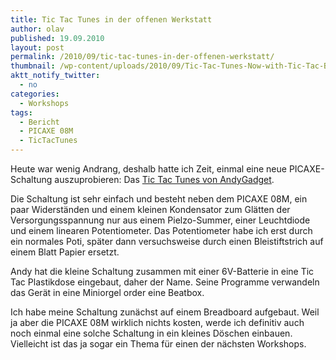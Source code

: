 ```yaml
---
title: Tic Tac Tunes in der offenen Werkstatt
author: olav
published: 19.09.2010
layout: post
permalink: /2010/09/tic-tac-tunes-in-der-offenen-werkstatt/
thumbnail: /wp-content/uploads/2010/09/Tic-Tac-Tunes-Now-with-Tic-Tac-Beat-Box-212x212.jpg
aktt_notify_twitter:
  - no
categories:
  - Workshops
tags:
  - Bericht
  - PICAXE 08M
  - TicTacTunes
---
```

Heute war wenig Andrang, deshalb hatte ich Zeit, einmal eine neue PICAXE-Schaltung auszuprobieren: Das [Tic Tac Tunes von AndyGadget][1].

Die Schaltung ist sehr einfach und besteht neben dem PICAXE 08M, ein paar Widerständen und einem kleinen Kondensator zum Glätten der Versorgungsspannung nur aus einem Pielzo-Summer, einer Leuchtdiode und einem linearen Potentiometer. Das Potentiometer habe ich erst durch ein normales Poti, später dann versuchsweise durch einen Bleistiftstrich auf einem Blatt Papier ersetzt.

Andy hat die kleine Schaltung zusammen mit einer 6V-Batterie in eine Tic Tac Plastikdose eingebaut, daher der Name. Seine Programme verwandeln das Gerät in eine Miniorgel order eine Beatbox.

Ich habe meine Schaltung zunächst auf einem Breadboard aufgebaut. Weil ja aber die PICAXE 08M wirklich nichts kosten, werde ich definitiv auch noch einmal eine solche Schaltung in ein kleines Döschen einbauen. Vielleicht ist das ja sogar ein Thema für einen der nächsten Workshops.

 [1]: http://www.instructables.com/id/Tic-Tac-Tunes/
